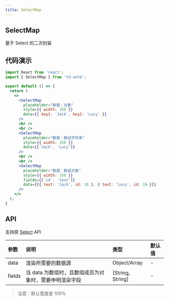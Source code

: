 ```yaml
---
title: SelectMap
---
```


## SelectMap

基于 Select 的二次封装

## 代码演示

```jsx
import React from 'react';
import { SelectMap } from 'td-antd';

export default () => {
  return (
    <>
      <SelectMap
        placeholder="数据：对象"
        style={{ width: 350 }}
        data={{ key1: 'Jack', key2: 'Lucy' }}
      />
      <br />
      <br />
      <SelectMap
        placeholder="数据：数组字符串"
        style={{ width: 350 }}
        data={['Jack', 'Lucy']}
      />
      <br />
      <br />
      <SelectMap
        placeholder="数据：数组对象"
        style={{ width: 350 }}
        fields={['id', 'text']}
        data={[{ text: 'Jack', id: 18 }, { text: 'Lucy', id: 20 }]}
      />
    </>
  );
}
```

## API

支持原 [Select](https://ant-design.gitee.io/components/select-cn/) API

|参数|说明|类型|默认值|
|:--|:--|:--|:--|
|data|渲染所需要的数据源|Object/Array|-|
|fields|当 data 为数组时，且数组成员为对象时，需要申明渲染字段|[String, String]|-|

> 注意：默认宽度是 100%
